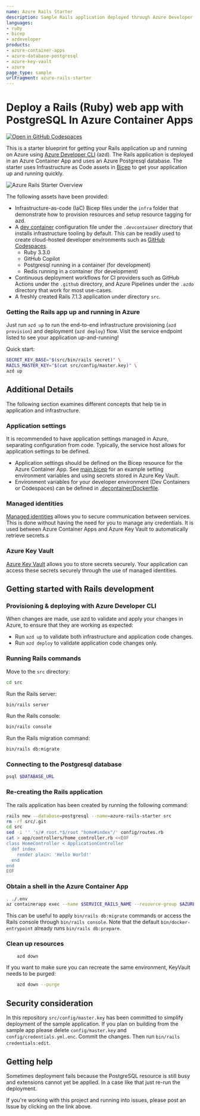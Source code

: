 ```yaml
---
name: Azure Rails Starter
description: Sample Rails application deployed through Azure Developer CLI (azd) on Azure Container App and Azure Database for PostgreSQL
languages:
- ruby
- bicep
- azdeveloper
products:
- azure-container-apps
- azure-database-postgresql
- azure-key-vault
- azure
page_type: sample
urlFragment: azure-rails-starter
---
```


# Deploy a Rails (Ruby) web app with PostgreSQL In Azure Container Apps 


[![Open in GitHub Codespaces](https://github.com/codespaces/badge.svg)](https://codespaces.new/dbroeglin/azure-rails-starter?quickstart=1)

This is a starter blueprint for getting your Rails application up and running on Azure using [Azure Developer CLI](https://learn.microsoft.com/en-us/azure/developer/azure-developer-cli/overview) (azd). The Rails application is deployed in an Azure Container App and uses an Azure Postgresql database. The starter uses Infrastructure as Code assets in [Bicep](https://aka.ms/bicep) to get your application up and running quickly.

![Azure Rails Starter Overview](assets/Azure%20Rails%20Starter%20Overview.png)

The following assets have been provided:

- Infrastructure-as-code (IaC) Bicep files under the `infra` folder that demonstrate how to provision resources and setup resource tagging for azd.
- A [dev container](https://containers.dev) configuration file under the `.devcontainer` directory that installs infrastructure tooling by default. This can be readily used to create cloud-hosted developer environments such as [GitHub Codespaces](https://aka.ms/codespaces).
  - Ruby 3.3.0 
  - GitHub Copilot
  - Postgresql running in a container (for development)
  - Redis running in a container (for development)
- Continuous deployment workflows for CI providers such as GitHub Actions under the `.github` directory, and Azure Pipelines under the `.azdo` directory that work for most use-cases.
- A freshly created Rails 7.1.3 application under directory `src`.


### Getting the Rails app up and running in Azure

Just run `azd up` to run the end-to-end infrastructure provisioning (`azd provision`) and deployment (`azd deploy`) flow. Visit the service endpoint listed to see your application up-and-running!

Quick start:

```bash
SECRET_KEY_BASE="$(src/bin/rails secret)" \
RAILS_MASTER_KEY="$(cat src/config/master.key)" \
azd up
```

## Additional Details

The following section examines different concepts that help tie in application and infrastructure.

### Application settings

It is recommended to have application settings managed in Azure, separating configuration from code. Typically, the service host allows for application settings to be defined.

- Application settings should be defined on the Bicep resource for the Azure Container App. See [main.bicep](./infra/rails.bicep#L43) for an example setting environment variables and using secrets stored in Azure Key Vault.
- Environment variables for your developer environment (Dev Containers or Codespaces) can be defined in [.decontainer/Dockerfile](.devcontainer/Dockerfile).

### Managed identities

[Managed identities](https://learn.microsoft.com/en-us/azure/active-directory/managed-identities-azure-resources/overview) allows you to secure communication between services. This is done without having the need for you to manage any credentials. It is used between Azure Container Apps and Azure Key Vault to automatically retrieve secrets.s

### Azure Key Vault

[Azure Key Vault](https://learn.microsoft.com/en-us/azure/key-vault/general/overview) allows you to store secrets securely. Your application can access these secrets securely through the use of managed identities.

## Getting started with Rails development

### Provisioning & deploying with Azure Developer CLI

When changes are made, use azd to validate and apply your changes in Azure, to ensure that they are working as expected:

- Run `azd up` to validate both infrastructure and application code changes.
- Run `azd deploy` to validate application code changes only.

### Running Rails commands

Move to the `src` directory:

```bash
cd src
```

Run the Rails server:

```bash
bin/rails server
```

Run the Rails console:

```bash
bin/rails console 
```

Run the Rails migration command:

```bash
bin/rails db:migrate
```

### Connecting to the Postgresql database

```bash
psql $DATABASE_URL
```

### Re-creating the Rails application

The rails application has been created by running the following command:

```bash
rails new --database=postgresql --name=azure-rails-starter src
rm -rf src/.git
cd src
sed -i '' 's/# root.*$/root "home#index"/' config/routes.rb
cat > app/controllers/home_controller.rb <<EOF
class HomeController < ApplicationController
  def index
    render plain: 'Hello World!'
  end
end
EOF
```

### Obtain a shell in the Azure Container App 

```bash
. ./.env
az containerapp exec --name $SERVICE_RAILS_NAME --resource-group $AZURE_RESOURCE_GROUP_NAME
```

This can be useful to apply `bin/rails db:migrate` commands or access the Rails console through `bin/rails console`. Note that the default `bin/docker-entrypoint` already runs `bin/rails db:prepare`.

### Clean up resources

```bash
    azd down
```

If you want to make sure you can recreate the same environment, KeyVault needs to be purged:

```bash
    azd down --purge
```

## Security consideration

In this repository `src/config/master.key` has been committed to simplify deployment of the sample application. If you plan on building from the sample app please delete `config/master.key` and `config/credentials.yml.enc`. Commit the changes. Then run `bin/rails credentials:edit`. 

## Getting help

Sometimes deployment fails because the PostgreSQL resource is still busy and extensions cannot yet be applied. In a case like that just re-run the deployment.

If you're working with this project and running into issues, please post an Issue by clicking on the link above.
